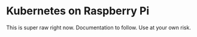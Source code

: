# Kubernetes on Raspberry Pi

This is super raw right now. Documentation to follow. Use at your own risk.

